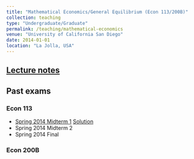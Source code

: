 ```yaml
---
title: "Mathematical Economics/General Equilibrium (Econ 113/200B)"
collection: teaching
type: "Undergraduate/Graduate"
permalink: /teaching/mathematical-economics
venue: "University of California San Diego"
date: 2014-01-01
location: "La Jolla, USA"
---
```


## [Lecture notes](https://www.dropbox.com/s/49rvpch73rmkw0c/113_Lnote.pdf)

## Past exams

### Econ 113
- [Spring 2014 Midterm 1](/files/113_2014F_M1_withoutsol.pdf) [Solution](/files/113_2014F_M1_withsol.pdf)
- Spring 2014 Midterm 2
- Spring 2014 Final

### Econ 200B

